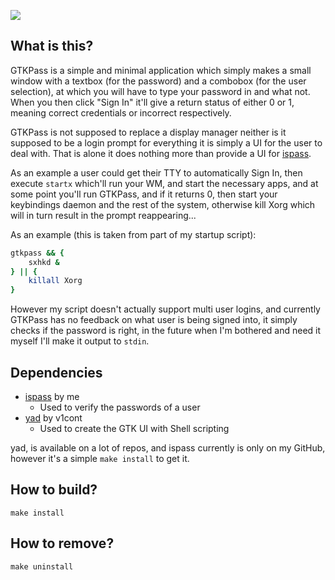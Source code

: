 ![](img.png)

What is this?
-------------

GTKPass is a simple and minimal application which simply makes a small window with a textbox (for the password) and a combobox (for the user selection), at which you will have to type your password in and what not. When you then click "Sign In" it'll give a return status of either 0 or 1, meaning correct credentials or incorrect respectively.

GTKPass is not supposed to replace a display manager neither is it supposed to be a login prompt for everything it is simply a UI for the user to deal with. That is alone it does nothing more than provide a UI for [ispass](https://github.com/0neGal/ispass).

As an example a user could get their TTY to automatically Sign In, then execute `startx` which'll run your WM, and start the necessary apps, and at some point you'll run GTKPass, and if it returns 0, then start your keybindings daemon and the rest of the system, otherwise kill Xorg which will in turn result in the prompt reappearing...

As an example (this is taken from part of my startup script):

```bash
gtkpass && {
	sxhkd &
} || {
	killall Xorg
}
```

However my script doesn't actually support multi user logins, and currently GTKPass has no feedback on what user is being signed into, it simply checks if the password is right, in the future when I'm bothered and need it myself I'll make it output to `stdin`.

Dependencies
------------

 * [ispass](https://github.com/0neGal/ispass) by me
   - Used to verify the passwords of a user
 * [yad](https://github.com/v1cont/yad) by v1cont
   - Used to create the GTK UI with Shell scripting

yad, is available on a lot of repos, and ispass currently is only on my GitHub, however it's a simple `make install` to get it.

How to build?
-------------

`make install`

How to remove?
--------------

`make uninstall`
